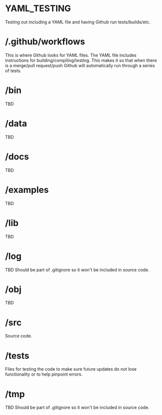 # YAML_TESTING
Testing out including a YAML file and having Github run tests/builds/etc.

# /.github/workflows
This is where Github looks for YAML files. The YAML file includes instructions for building/compiling/testing. This makes it so that when there is a merge/pull request/push Github will automatically run through a series of tests.

# /bin
TBD

# /data
TBD

# /docs
TBD

# /examples
TBD

# /lib
TBD

# /log
TBD
Should be part of .gitignore so it won't be included in source code.

# /obj
TBD

# /src
Source code.

# /tests
Files for testing the code to make sure future updates do not lose functionality or to help pinpoint errors.

# /tmp
TBD
Should be part of .gitignore so it won't be included in source code.
